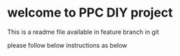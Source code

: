 # welcome to PPC DIY project 

This is a readme file available in feature branch in git

please follow below instructions as below